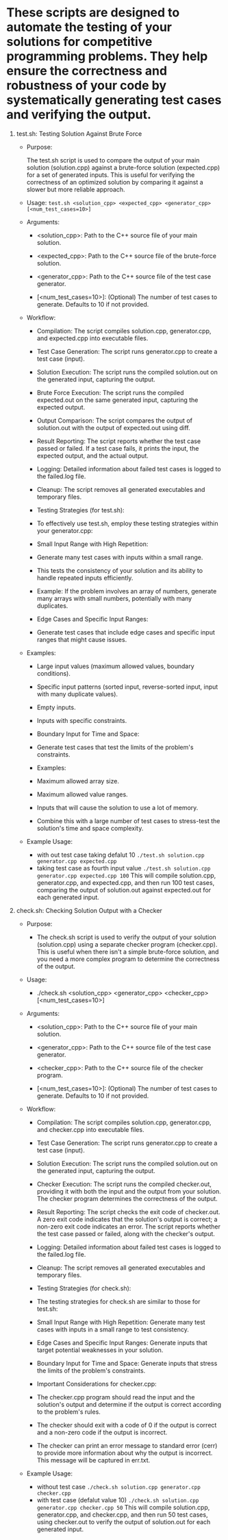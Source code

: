 # These scripts are designed to automate the testing of your solutions for competitive programming problems. They help ensure the correctness and robustness of your code by systematically generating test cases and verifying the output.

1. test.sh: Testing Solution Against Brute Force

   - Purpose:

     The test.sh script is used to compare the output of your main solution (solution.cpp) against a brute-force solution (expected.cpp) for a set of generated inputs. This is useful for verifying the correctness of an optimized solution by comparing it against a slower but more reliable approach.

   - Usage:
     `test.sh <solution_cpp> <expected_cpp> <generator_cpp> [<num_test_cases=10>]`

   - Arguments:

     - <solution_cpp>: Path to the C++ source file of your main solution.

     - <expected_cpp>: Path to the C++ source file of the brute-force solution.

     - <generator_cpp>: Path to the C++ source file of the test case generator.

     - [<num_test_cases=10>]: (Optional) The number of test cases to generate. Defaults to 10 if not provided.

   - Workflow:

     - Compilation: The script compiles solution.cpp, generator.cpp, and expected.cpp into executable files.

     - Test Case Generation: The script runs generator.cpp to create a test case (input).

     - Solution Execution: The script runs the compiled solution.out on the generated input, capturing the output.

     - Brute Force Execution: The script runs the compiled expected.out on the same generated input, capturing the expected output.

     - Output Comparison: The script compares the output of solution.out with the output of expected.out using diff.

     - Result Reporting: The script reports whether the test case passed or failed. If a test case fails, it prints the input, the expected output, and the actual output.

     - Logging: Detailed information about failed test cases is logged to the failed.log file.

     - Cleanup: The script removes all generated executables and temporary files.

     - Testing Strategies (for test.sh):

     - To effectively use test.sh, employ these testing strategies within your generator.cpp:

     - Small Input Range with High Repetition:

     - Generate many test cases with inputs within a small range.

     - This tests the consistency of your solution and its ability to handle repeated inputs efficiently.

     - Example: If the problem involves an array of numbers, generate many arrays with small numbers, potentially with many duplicates.

     - Edge Cases and Specific Input Ranges:

     - Generate test cases that include edge cases and specific input ranges that might cause issues.

   - Examples:

     - Large input values (maximum allowed values, boundary conditions).

     - Specific input patterns (sorted input, reverse-sorted input, input with many duplicate values).

     - Empty inputs.

     - Inputs with specific constraints.

     - Boundary Input for Time and Space:

     - Generate test cases that test the limits of the problem's constraints.

     - Examples:

     - Maximum allowed array size.

     - Maximum allowed value ranges.

     - Inputs that will cause the solution to use a lot of memory.

     - Combine this with a large number of test cases to stress-test the solution's time and space complexity.

   - Example Usage:
     - with out test case taking defalut 10
       `./test.sh solution.cpp generator.cpp expected.cpp`
     - taking test case as fourth input value
       `./test.sh solution.cpp generator.cpp expected.cpp 100`
       This will compile solution.cpp, generator.cpp, and expected.cpp, and then run 100 test cases, comparing the output of solution.out against expected.out for each generated input.

2. check.sh: Checking Solution Output with a Checker

   - Purpose:

     - The check.sh script is used to verify the output of your solution (solution.cpp) using a separate checker program (checker.cpp). This is useful when there isn't a simple brute-force solution, and you need a more complex program to determine the correctness of the output.

   - Usage:

     - ./check.sh <solution_cpp> <generator_cpp> <checker_cpp> [<num_test_cases=10>]

   - Arguments:

     - <solution_cpp>: Path to the C++ source file of your main solution.

     - <generator_cpp>: Path to the C++ source file of the test case generator.

     - <checker_cpp>: Path to the C++ source file of the checker program.

     - [<num_test_cases=10>]: (Optional) The number of test cases to generate. Defaults to 10 if not provided.

   - Workflow:

     - Compilation: The script compiles solution.cpp, generator.cpp, and checker.cpp into executable files.

     - Test Case Generation: The script runs generator.cpp to create a test case (input).

     - Solution Execution: The script runs the compiled solution.out on the generated input, capturing the output.

     - Checker Execution: The script runs the compiled checker.out, providing it with both the input and the output from your solution. The checker program determines the correctness of the output.

     - Result Reporting: The script checks the exit code of checker.out. A zero exit code indicates that the solution's output is correct; a non-zero exit code indicates an error. The script reports whether the test case passed or failed, along with the checker's output.

     - Logging: Detailed information about failed test cases is logged to the failed.log file.

     - Cleanup: The script removes all generated executables and temporary files.

     - Testing Strategies (for check.sh):

     - The testing strategies for check.sh are similar to those for test.sh:

     - Small Input Range with High Repetition: Generate many test cases with inputs in a small range to test consistency.

     - Edge Cases and Specific Input Ranges: Generate inputs that target potential weaknesses in your solution.

     - Boundary Input for Time and Space: Generate inputs that stress the limits of the problem's constraints.

     - Important Considerations for checker.cpp:

     - The checker.cpp program should read the input and the solution's output and determine if the output is correct according to the problem's rules.

     - The checker should exit with a code of 0 if the output is correct and a non-zero code if the output is incorrect.

     - The checker can print an error message to standard error (cerr) to provide more information about why the output is incorrect. This message will be captured in err.txt.

   - Example Usage:
     - without test case
       `./check.sh solution.cpp generator.cpp checker.cpp`
     - with test case (defalut value 10)
       `./check.sh solution.cpp generator.cpp checker.cpp 50`
       This will compile solution.cpp, generator.cpp, and checker.cpp, and then run 50 test cases, using checker.out to verify the output of solution.out for each generated input.
